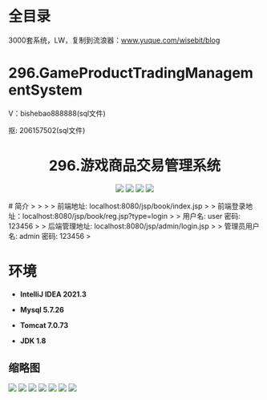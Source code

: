 # 全目录

3000套系统，LW，复制到流浪器：www.yuque.com/wisebit/blog

# 296.GameProductTradingManagementSystem

<p>V：bishebao888888(sql文件)</p>
<p>抠: 206157502(sql文件)</p>

<p><h1 align="center">296.游戏商品交易管理系统</h1></p>



<p align="center">
	<img src="https://img.shields.io/badge/jdk-1.8-orange.svg"/>
    <img src="https://img.shields.io/badge/servlet-5.x-lightgrey.svg"/>
    <img src="https://img.shields.io/badge/jsp-3.x-blue.svg"/>
    <img src="https://img.shields.io/badge/jdbc-5.x-yellow.svg"/>
</p>
# 简介
>
> 
>
> 前端地址: localhost:8080/jsp/book/index.jsp
>
> 前端登录地址：localhost:8080/jsp/book/reg.jsp?type=login
>
> 用户名: user   密码: 123456
>
> 后端管理地址: localhost:8080/jsp/admin/login.jsp
>
> 管理员用户名: admin   密码: 123456
>


# 环境

- <b>IntelliJ IDEA 2021.3</b>

- <b>Mysql 5.7.26</b>

- <b>Tomcat 7.0.73</b>

- <b>JDK 1.8</b>





## 缩略图

![](https://bitwise.oss-cn-heyuan.aliyuncs.com/2024/9/10/3ce60f34-a45a-422d-be1e-79cc7e7ab0e3.png)
![](https://bitwise.oss-cn-heyuan.aliyuncs.com/2024/9/10/d83277fb-fe9a-4c35-b4fd-90b2e4d354f6.png)
![](https://bitwise.oss-cn-heyuan.aliyuncs.com/2024/9/10/045dce91-fd08-4ab0-a030-c1ec304b4afd.png)
![](https://bitwise.oss-cn-heyuan.aliyuncs.com/2024/9/10/fec80d17-1d5f-4f97-8aba-c10d9e1aad47.png)
![](https://bitwise.oss-cn-heyuan.aliyuncs.com/2024/9/10/a2b2c748-cd7b-4d3a-98b7-68166ce674b1.png)
![](https://bitwise.oss-cn-heyuan.aliyuncs.com/2024/9/10/a3c75ffb-2b00-4f12-bbef-d8fea5688fec.png)
![](https://bitwise.oss-cn-heyuan.aliyuncs.com/2024/9/10/91f68928-1e84-4f83-b150-7ee81bc13396.png)







